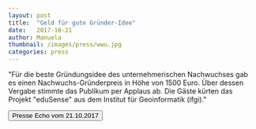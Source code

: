 ```yaml
---
layout: post
title:  "Geld für gute Gründer-Idee"
date:   2017-10-21
author: Manuela
thumbnail: /images/press/wwu.jpg
categories: press
---
```

"Für die beste Gründungsidee des unternehmerischen Nachwuchses gab es einen Nachwuchs-Gründerpreis in Höhe von 1500 Euro. Über dessen Vergabe stimmte das Publikum per Applaus ab. Die Gäste kürten das Projekt "eduSense" aus dem Institut für Geoinformatik (ifgi)."

<a href='{{ site.baseurl | append: "/docs/WWU-21.10.2017.pdf" }}' target="_blank">
    <button class="btn">Presse Echo vom 21.10.2017</button></a>

